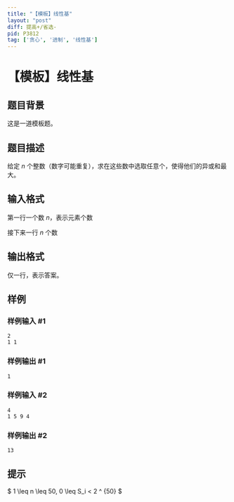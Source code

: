 ```yaml
---
title: "【模板】线性基"
layout: "post"
diff: 提高+/省选-
pid: P3812
tag: ['贪心', '进制', '线性基']
---
```

# 【模板】线性基
## 题目背景

这是一道模板题。

## 题目描述

给定 $n$ 个整数（数字可能重复），求在这些数中选取任意个，使得他们的异或和最大。

## 输入格式

第一行一个数 $n$，表示元素个数

接下来一行 $n$ 个数

## 输出格式

仅一行，表示答案。

## 样例

### 样例输入 #1
```
2
1 1
```
### 样例输出 #1
```
1
```
### 样例输入 #2
```
4
1 5 9 4

```
### 样例输出 #2
```
13

```
## 提示

$ 1 \leq n \leq 50, 0 \leq S_i < 2 ^ {50} $

